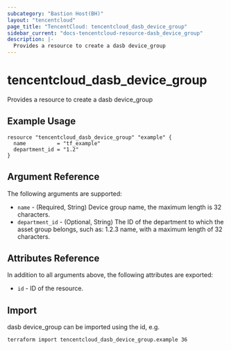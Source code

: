 ```yaml
---
subcategory: "Bastion Host(BH)"
layout: "tencentcloud"
page_title: "TencentCloud: tencentcloud_dasb_device_group"
sidebar_current: "docs-tencentcloud-resource-dasb_device_group"
description: |-
  Provides a resource to create a dasb device_group
---
```


# tencentcloud_dasb_device_group

Provides a resource to create a dasb device_group

## Example Usage

```hcl
resource "tencentcloud_dasb_device_group" "example" {
  name          = "tf_example"
  department_id = "1.2"
}
```

## Argument Reference

The following arguments are supported:

* `name` - (Required, String) Device group name, the maximum length is 32 characters.
* `department_id` - (Optional, String) The ID of the department to which the asset group belongs, such as: 1.2.3 name, with a maximum length of 32 characters.

## Attributes Reference

In addition to all arguments above, the following attributes are exported:

* `id` - ID of the resource.




## Import

dasb device_group can be imported using the id, e.g.

```
terraform import tencentcloud_dasb_device_group.example 36
```

